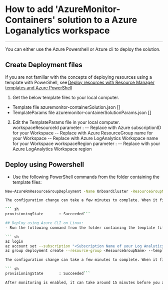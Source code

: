 # How to add 'AzureMonitor-Containers' solution to a Azure Loganalytics workspace
---
You can either use the Azure Powershell or Azure cli to deploy the solution.

## Create Deployment files 
If you are not familiar with the concepts of deploying resources using a template with PowerShell, see [Deploy resources with Resource Manager templates and Azure PowerShell](https://review.docs.microsoft.com/en-us/azure/azure-resource-manager/resource-group-template-deploy)

1.  Get the below template files to your local computer.
 - Template file azuremonitor-containerSolution.json []
 - TemplateParams file azuremonitor-containerSolutionParams.json []
2. Edit the TemplateParams file in your local computer.
    workspaceResourceId parameter :
 -- Replace <SubscriptionId> with Azure subscriptionID for your Workspace
 -- Replace <ResourceGroup> with Azure ResourceGroup name for your Workspace
 -- Replace <workspaceName> with Azure LogAnalytics Workspace name for your Workspace
 workspaceRegion parameter :
-- Replace <eastus> with your Azure LogAnalytics Workspace region

## Deploy using Powershell
- Use the following PowerShell commands from the folder containing the template files:

``` sh 
New-AzureRmResourceGroupDeployment -Name OnboardCluster -ResourceGroupName ClusterResourceGroupName -TemplateFile .\azuremonitor-containerSolution.json -TemplateParameterFile .\azuremonitor-containerSolutionParams.json```

The configuration change can take a few minutes to complete. When it finishes, you see a message similar to the following that includes the result:

``` sh
provisioningState       : Succeeded```

## Deploy using Azure CLI on Linux:
- Run the following command from the folder containing the template files:

``` sh 
az login
az account set --subscription "<Subscription Name of your Log Analytics Workspace>"
az group deployment create --resource-group <ResourceGroupName> --template-file ./existingClusterOnboarding.json --parameters @./existingClusterParam.json```

The configuration change can take a few minutes to complete. When it finishes, you see a message similar to the following that includes the result:

``` sh
provisioningState       : Succeeded```

After monitoring is enabled, it can take around 15 minutes before you are able to see operational data for the cluster.